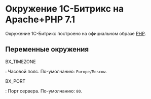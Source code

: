 # Окружение 1С-Битрикс на Apache+PHP 7.1

Окружение 1С-Битрикс построено на официальном образе [PHP](https://hub.docker.com/_/php).

## Переменные окружения

BX_TIMEZONE

:   Часовой пояс. По-умолчанию: ```Europe/Moscow```.

BX_PORT

:   Порт сервера. По-умолчанию: ```80```.
